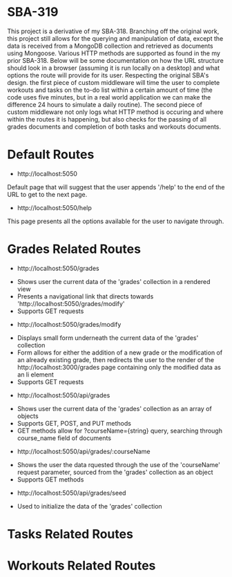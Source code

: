 # SBA-319

This project is a derivative of my SBA-318. Branching off the original work, this project still allows for the querying and manipulation of data, except the data is received from a MongoDB collection and retrieved as documents using Mongoose. Various HTTP methods are supported as found in the my prior SBA-318. Below will be some documentation on how the URL structure should look in a browser (assuming it is run locally on a desktop) and what options the route will provide for its user. Respecting the original SBA's design. the first piece of custom middleware will time the user to complete workouts and tasks on the to-do list within a certain amount of time (the code uses five minutes, but in a real world application we can make the difference 24 hours to simulate a daily routine). The second piece of custom middleware not only logs what HTTP method is occuring and where within the routes it is happening, but also checks for the passing of all grades documents and completion of both tasks and workouts documents.

# Default Routes

- http://localhost:5050

Default page that will suggest that the user appends '/help' to the end of the URL to get to the next page.

- http://localhost:5050/help

This page presents all the options available for the user to navigate through.

# Grades Related Routes

- http://localhost:5050/grades

* Shows user the current data of the 'grades' collection in a rendered view
* Presents a navigational link that directs towards 'http://localhost:5050/grades/modify'
* Supports GET requests

- http://localhost:5050/grades/modify

* Displays small form underneath the current data of the 'grades' collection
* Form allows for either the addition of a new grade or the modification of an already existing grade, then redirects the user to the render of the http://localhost:3000/grades page containing only the modified data as an li element
* Supports GET requests

- http://localhost:5050/api/grades

* Shows user the current data of the 'grades' collection as an array of objects
* Supports GET, POST, and PUT methods
* GET methods allow for ?courseName={string} query, searching through course_name field of documents

- http://localhost:5050/api/grades/:courseName

* Shows the user the data rquested through the use of the 'courseName' request parameter, sourced from the 'grades' collection as an object
* Supports GET methods

- http://localhost:5050/api/grades/seed

* Used to initialize the data of the 'grades' collection

# Tasks Related Routes

# Workouts Related Routes
